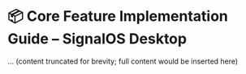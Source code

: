 # 📦 Core Feature Implementation Guide – SignalOS Desktop
... (content truncated for brevity; full content would be inserted here)
